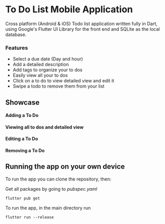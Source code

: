 # To Do List Mobile Application

Cross platform (Android & iOS) Todo list application written fully in Dart, using Google's Flutter UI Library for the front end and SQLite as the local database.

### Features
- Select a due date (Day and hour)
- Add a detailed description  
- Add tags to organize your to dos
- Easily view all your to dos
- Click on a to do to view detailed view and edit it
- Swipe a todo to remove them from your list


## Showcase
#### Adding a To Do

#### Viewing all to dos and detailed view

#### Editing a To Do

#### Removing a To Do

## Running the app on your own device
To run the app you can clone the repository, then:

Get all packages by going to *pubspec.yaml*
```
flutter pub get
```

To run the app, in the main directory run
```
flutter run --release
```
